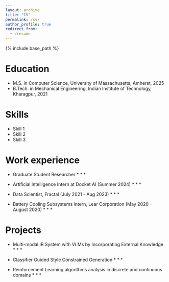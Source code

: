 ```yaml
---
layout: archive
title: "CV"
permalink: /cv/
author_profile: true
redirect_from:
  - /resume
---
```


{% include base_path %}

Education
======
* M.S. in Computer Science, University of Massachusetts, Amherst, 2025
* B.Tech. in Mechanical Engineering, Indian Institute of Technology, Kharagpur, 2021

Skills
======
* Skill 1
* Skill 2
* Skill 3

Work experience
======
* Graduate Student Researcher
  * 
  * 
  * 


* Artificial Intelligence Intern at Docket AI (Summer 2024)
  * 
  * 
  * 

* Data Scientist, Fractal (July 2021 - Aug 2023)
  * 
  * 
  * 

* Battery Cooling Subsystems intern, Lear Corporation (May 2020 - August 2020)
  * 
  * 
  * 

Projects 
======
* Multi-modal IR System with VLMs by Incorporating External Knowledge 
  * 
  * 
  * 


* Classifier Guided Style Constrained Generation 
  * 
  * 
  * 

* Reinforcement Learning algorithms analysis in discrete and continuous domains 
  * 
  * 
  * 

<!-- Skills
======
* Skill 1
* Skill 2
  * Sub-skill 2.1
  * Sub-skill 2.2
  * Sub-skill 2.3
* Skill 3 -->

<!-- Publications
======
  <ul>{% for post in site.publications reversed %}
    {% include archive-single-cv.html %}
  {% endfor %}</ul> -->
  
<!-- Talks
======
  <ul>{% for post in site.talks reversed %}
    {% include archive-single-talk-cv.html  %}
  {% endfor %}</ul> -->
  
<!-- Teaching
======
  <ul>{% for post in site.teaching reversed %}
    {% include archive-single-cv.html %}
  {% endfor %}</ul> -->
  
<!-- Service and leadership
======
* Currently signed in to 43 different slack teams -->
